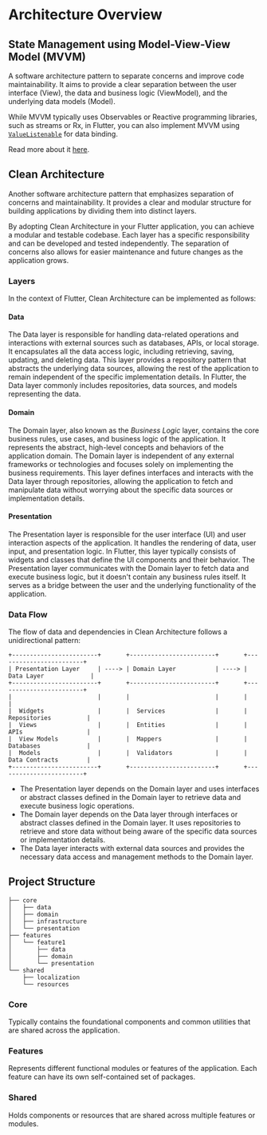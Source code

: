 # Architecture Overview

## State Management using Model-View-View Model (MVVM)

A software architecture pattern to separate concerns and improve code maintainability. It aims to provide a clear separation between the user interface (View), the data and business logic (ViewModel), and the underlying data models (Model).

While MVVM typically uses Observables or Reactive programming libraries, such as streams or Rx, in Flutter, you can also implement MVVM using [`ValueListenable`](https://api.flutter.dev/flutter/foundation/ValueListenable-class.html) for data binding.

Read more about it [here](presentation/state_management.md).

## Clean Architecture

Another software architecture pattern that emphasizes separation of concerns and maintainability. It provides a clear and modular structure for building applications by dividing them into distinct layers.

By adopting Clean Architecture in your Flutter application, you can achieve a modular and testable codebase. Each layer has a specific responsibility and can be developed and tested independently. The separation of concerns also allows for easier maintenance and future changes as the application grows.


### Layers
In the context of Flutter, Clean Architecture can be implemented as follows:

#### Data

The Data layer is responsible for handling data-related operations and interactions with external sources such as databases, APIs, or local storage. It encapsulates all the data access logic, including retrieving, saving, updating, and deleting data. This layer provides a repository pattern that abstracts the underlying data sources, allowing the rest of the application to remain independent of the specific implementation details. In Flutter, the Data layer commonly includes repositories, data sources, and models representing the data.

#### Domain

The Domain layer, also known as the *Business Logic* layer, contains the core business rules, use cases, and business logic of the application. It represents the abstract, high-level concepts and behaviors of the application domain. The Domain layer is independent of any external frameworks or technologies and focuses solely on implementing the business requirements. This layer defines interfaces and interacts with the Data layer through repositories, allowing the application to fetch and manipulate data without worrying about the specific data sources or implementation details.

#### Presentation

The Presentation layer is responsible for the user interface (UI) and user interaction aspects of the application. It handles the rendering of data, user input, and presentation logic. In Flutter, this layer typically consists of widgets and classes that define the UI components and their behavior. The Presentation layer communicates with the Domain layer to fetch data and execute business logic, but it doesn't contain any business rules itself. It serves as a bridge between the user and the underlying functionality of the application.

### Data Flow

The flow of data and dependencies in Clean Architecture follows a unidirectional pattern:

```
+------------------------+       +------------------------+       +------------------------+
| Presentation Layer     | ----> | Domain Layer           | ----> | Data Layer             |
+------------------------+       +------------------------+       +------------------------+
|                        |       |                        |       |                        |
|  Widgets               |       |  Services              |       |  Repositories          |
|  Views                 |       |  Entities              |       |  APIs                  |
|  View Models           |       |  Mappers               |       |  Databases             |
|  Models                |       |  Validators            |       |  Data Contracts        |
+------------------------+       +------------------------+       +------------------------+
```

- The Presentation layer depends on the Domain layer and uses interfaces or abstract classes defined in the Domain layer to retrieve data and execute business logic operations.
- The Domain layer depends on the Data layer through interfaces or abstract classes defined in the Domain layer. It uses repositories to retrieve and store data without being aware of the specific data sources or implementation details.
- The Data layer interacts with external data sources and provides the necessary data access and management methods to the Domain layer.

## Project Structure

```
├── core
│   ├── data
│   ├── domain
│   ├── infrastructure
│   └── presentation
├── features
│   └── feature1
│       ├── data
│       ├── domain
│       └── presentation
└── shared
    ├── localization
    └── resources
```

### Core

Typically contains the foundational components and common utilities that are shared across the application.

### Features

Represents different functional modules or features of the application. Each feature can have its own self-contained set of packages.

### Shared

 Holds components or resources that are shared across multiple features or modules.